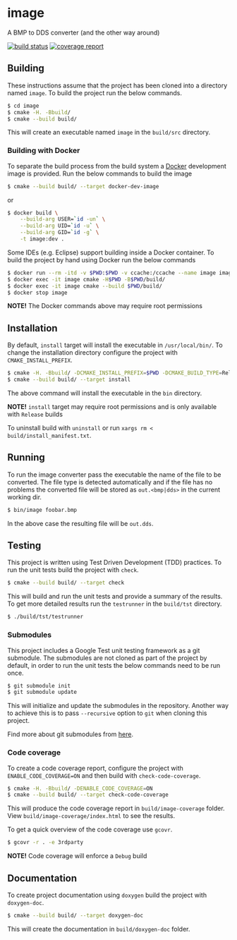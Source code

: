 # image

A BMP to DDS converter (and the other way around)

[![build status](https://gitlab.com/antenous/image/badges/master/build.svg)](https://gitlab.com/antenous/image/commits/master)
[![coverage report](https://gitlab.com/antenous/image/badges/master/coverage.svg)](https://gitlab.com/antenous/image/commits/master)

## Building

These instructions assume that the project has been cloned into a
directory named `image`. To build the project run the below commands.

```sh
$ cd image
$ cmake -H. -Bbuild/
$ cmake --build build/
```

This will create an executable named `image` in the `build/src` directory.

### Building with Docker

To separate the build process from the build system a [Docker](https://www.docker.com/)
development image is provided. Run the below commands to build the image

```sh
$ cmake --build build/ --target docker-dev-image
```

or

```sh
$ docker build \
    --build-arg USER=`id -un` \
    --build-arg UID=`id -u` \
    --build-arg GID=`id -g` \
    -t image:dev .
```

Some IDEs (e.g. Eclipse) support building inside a Docker container.
To build the project by hand using Docker run the below commands

```sh
$ docker run --rm -itd -v $PWD:$PWD -v ccache:/ccache --name image image:dev
$ docker exec -it image cmake -H$PWD -B$PWD/build/
$ docker exec -it image cmake --build $PWD/build/
$ docker stop image
```

**NOTE!** The Docker commands above may require root permissions


## Installation

By default, `install` target will install the executable in `/usr/local/bin/`.
To change the installation directory configure the project with `CMAKE_INSTALL_PREFIX`.

```sh
$ cmake -H. -Bbuild/ -DCMAKE_INSTALL_PREFIX=$PWD -DCMAKE_BUILD_TYPE=Release
$ cmake --build build/ --target install
```

The above command will install the executable in the `bin` directory.

**NOTE!** `install` target may require root permissions and is only available with `Release` builds

To uninstall build with `uninstall` or run `xargs rm < build/install_manifest.txt`.

## Running

To run the image converter pass the executable the name of the file to be
converted. The file type is detected automatically and if the file has no
problems the converted file will be stored as `out.<bmp|dds>` in the current
working dir.

```sh
$ bin/image foobar.bmp
```

In the above case the resulting file will be `out.dds`.

## Testing

This project is written using Test Driven Development (TDD) practices.
To run the unit tests build the project with `check`.

```sh
$ cmake --build build/ --target check
```

This will build and run the unit tests and provide a summary of the results.
To get more detailed results run the `testrunner` in the `build/tst` directory.

```sh
$ ./build/tst/testrunner
```

### Submodules

This project includes a Google Test unit testing framework as a git
submodule. The submodules are not cloned as part of the project by
default, in order to run the unit tests the below commands need to be
run once.

```sh
$ git submodule init
$ git submodule update
```

This will initialize and update the submodules in the repository.
Another way to achieve this is to pass `--recursive` option to `git`
when cloning this project.

Find more about git submodules from [here](https://git-scm.com/book/en/v2/Git-Tools-Submodules).

### Code coverage

To create a code coverage report, configure the project with
`ENABLE_CODE_COVERAGE=ON` and then build with `check-code-coverage`.

```sh
$ cmake -H. -Bbuild/ -DENABLE_CODE_COVERAGE=ON
$ cmake --build build/ --target check-code-coverage
```

This will produce the code coverage report in `build/image-coverage`
folder. View `build/image-coverage/index.html` to see the results.

To get a quick overview of the code coverage use `gcovr`.

```sh
$ gcovr -r . -e 3rdparty
```

**NOTE!** Code coverage will enforce a `Debug` build

## Documentation

To create project documentation using `doxygen` build the project with
`doxygen-doc`.

```sh
$ cmake --build build/ --target doxygen-doc
```

This will create the documentation in `build/doxygen-doc` folder.
